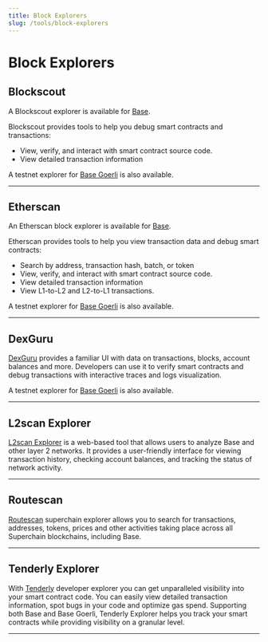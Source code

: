 ```yaml
---
title: Block Explorers
slug: /tools/block-explorers
---
```


# Block Explorers

## Blockscout

A Blockscout explorer is available for [Base](https://base.blockscout.com/).

Blockscout provides tools to help you debug smart contracts and transactions:

- View, verify, and interact with smart contract source code.
- View detailed transaction information

A testnet explorer for [Base Goerli](https://base-goerli.blockscout.com/) is also available.

---

## Etherscan

An Etherscan block explorer is available for [Base](https://basescan.org).

Etherscan provides tools to help you view transaction data and debug smart contracts:

- Search by address, transaction hash, batch, or token
- View, verify, and interact with smart contract source code.
- View detailed transaction information
- View L1-to-L2 and L2-to-L1 transactions.

A testnet explorer for [Base Goerli](https://goerli.basescan.org/) is also available.

---

## DexGuru

[DexGuru](https://base.dex.guru) provides a familiar UI with data on transactions, blocks, account balances and more. Developers can use it to verify smart contracts and debug transactions with interactive traces and logs visualization.

A testnet explorer for [Base Goerli](https://base-goerli.dex.guru/) is also available.

---

## L2scan Explorer

[L2scan Explorer](https://base.l2scan.co/) is a web-based tool that allows users to analyze Base and other layer 2 networks. It provides a user-friendly interface for viewing transaction history, checking account balances, and tracking the status of network activity.

---

## Routescan

[Routescan](https://superscan.network/) superchain explorer allows you to search for transactions, addresses, tokens, prices and other activities taking place across all Superchain blockchains, including Base.

---

## Tenderly Explorer

With [Tenderly](https://tenderly.co/) developer explorer you can get unparalleled visibility into your smart contract code. You can easily view detailed transaction information, spot bugs in your code and optimize gas spend. Supporting both Base and Base Goerli, Tenderly Explorer helps you track your smart contracts while providing visibility on a granular level.

---
